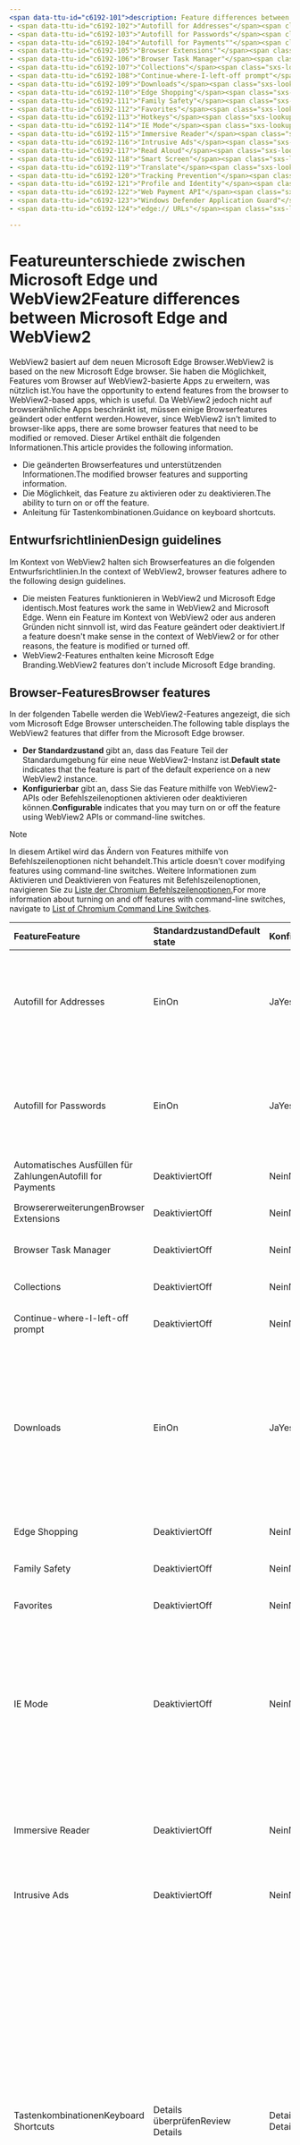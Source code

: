 ```yaml
---
<span data-ttu-id="c6192-101">description: Feature differences between Microsoft Edge and WebView2 title: Feature differences between Microsoft Edge and WebView2 author: MSEdgeTeam ms.author: msedgedevrel ms.date: 06/23/2021 ms.topic: conceptual ms.prod: microsoft-edge ms.technology: webview keywords: IWebView2, IWebView2WebView, WebView2, Webview, wpf apps, wpf, edge, ICoreWebView2, ICoreWebView2Host, browser control, edge html no-loc:</span><span class="sxs-lookup"><span data-stu-id="c6192-101">description: Feature differences between Microsoft Edge and WebView2 title: Feature differences between Microsoft Edge and WebView2 author: MSEdgeTeam ms.author: msedgedevrel ms.date: 06/23/2021 ms.topic: conceptual ms.prod: microsoft-edge ms.technology: webview keywords: IWebView2, IWebView2WebView, WebView2, webview, wpf apps, wpf, edge, ICoreWebView2, ICoreWebView2Host, browser control, edge html no-loc:</span></span>
- <span data-ttu-id="c6192-102">"Autofill for Addresses"</span><span class="sxs-lookup"><span data-stu-id="c6192-102">"Autofill for Addresses"</span></span>
- <span data-ttu-id="c6192-103">"Autofill for Passwords"</span><span class="sxs-lookup"><span data-stu-id="c6192-103">"Autofill for Passwords"</span></span>
- <span data-ttu-id="c6192-104">"Autofill for Payments""</span><span class="sxs-lookup"><span data-stu-id="c6192-104">"Autofill for Payments""</span></span>
- <span data-ttu-id="c6192-105">"Browser Extensions""</span><span class="sxs-lookup"><span data-stu-id="c6192-105">"Browser Extensions""</span></span>
- <span data-ttu-id="c6192-106">"Browser Task Manager"</span><span class="sxs-lookup"><span data-stu-id="c6192-106">"Browser Task Manager"</span></span>
- <span data-ttu-id="c6192-107">"Collections"</span><span class="sxs-lookup"><span data-stu-id="c6192-107">"Collections"</span></span>
- <span data-ttu-id="c6192-108">"Continue-where-I-left-off prompt"</span><span class="sxs-lookup"><span data-stu-id="c6192-108">"Continue-where-I-left-off prompt"</span></span>
- <span data-ttu-id="c6192-109">"Downloads"</span><span class="sxs-lookup"><span data-stu-id="c6192-109">"Downloads"</span></span>
- <span data-ttu-id="c6192-110">"Edge Shopping"</span><span class="sxs-lookup"><span data-stu-id="c6192-110">"Edge Shopping"</span></span>
- <span data-ttu-id="c6192-111">"Family Safety"</span><span class="sxs-lookup"><span data-stu-id="c6192-111">"Family Safety"</span></span>
- <span data-ttu-id="c6192-112">"Favorites"</span><span class="sxs-lookup"><span data-stu-id="c6192-112">"Favorites"</span></span>
- <span data-ttu-id="c6192-113">"Hotkeys"</span><span class="sxs-lookup"><span data-stu-id="c6192-113">"Hotkeys"</span></span>
- <span data-ttu-id="c6192-114">"IE Mode"</span><span class="sxs-lookup"><span data-stu-id="c6192-114">"IE Mode"</span></span>
- <span data-ttu-id="c6192-115">"Immersive Reader"</span><span class="sxs-lookup"><span data-stu-id="c6192-115">"Immersive Reader"</span></span>
- <span data-ttu-id="c6192-116">"Intrusive Ads"</span><span class="sxs-lookup"><span data-stu-id="c6192-116">"Intrusive Ads"</span></span>
- <span data-ttu-id="c6192-117">"Read Aloud"</span><span class="sxs-lookup"><span data-stu-id="c6192-117">"Read Aloud"</span></span>
- <span data-ttu-id="c6192-118">"Smart Screen"</span><span class="sxs-lookup"><span data-stu-id="c6192-118">"Smart Screen"</span></span>
- <span data-ttu-id="c6192-119">"Translate"</span><span class="sxs-lookup"><span data-stu-id="c6192-119">"Translate"</span></span>
- <span data-ttu-id="c6192-120">"Tracking Prevention"</span><span class="sxs-lookup"><span data-stu-id="c6192-120">"Tracking Prevention"</span></span>
- <span data-ttu-id="c6192-121">"Profile and Identity"</span><span class="sxs-lookup"><span data-stu-id="c6192-121">"Profile and Identity"</span></span>
- <span data-ttu-id="c6192-122">"Web Payment API"</span><span class="sxs-lookup"><span data-stu-id="c6192-122">"Web Payment API"</span></span>
- <span data-ttu-id="c6192-123">"Windows Defender Application Guard"</span><span class="sxs-lookup"><span data-stu-id="c6192-123">"Windows Defender Application Guard"</span></span>
- <span data-ttu-id="c6192-124">"edge:// URLs"</span><span class="sxs-lookup"><span data-stu-id="c6192-124">"edge:// URLs"</span></span>

---
```

# <a name="feature-differences-between-microsoft-edge-and-webview2"></a><span data-ttu-id="c6192-125">Featureunterschiede zwischen Microsoft Edge und WebView2</span><span class="sxs-lookup"><span data-stu-id="c6192-125">Feature differences between Microsoft Edge and WebView2</span></span>  

<span data-ttu-id="c6192-126">WebView2 basiert auf dem neuen Microsoft Edge Browser.</span><span class="sxs-lookup"><span data-stu-id="c6192-126">WebView2 is based on the new Microsoft Edge browser.</span></span>  <span data-ttu-id="c6192-127">Sie haben die Möglichkeit, Features vom Browser auf WebView2-basierte Apps zu erweitern, was nützlich ist.</span><span class="sxs-lookup"><span data-stu-id="c6192-127">You have the opportunity to extend features from the browser to WebView2-based apps, which is useful.</span></span>  <span data-ttu-id="c6192-128">Da WebView2 jedoch nicht auf browserähnliche Apps beschränkt ist, müssen einige Browserfeatures geändert oder entfernt werden.</span><span class="sxs-lookup"><span data-stu-id="c6192-128">However, since WebView2 isn't limited to browser-like apps, there are some browser features that need to be modified or removed.</span></span>  <span data-ttu-id="c6192-129">Dieser Artikel enthält die folgenden Informationen.</span><span class="sxs-lookup"><span data-stu-id="c6192-129">This article provides the following information.</span></span>  

*   <span data-ttu-id="c6192-130">Die geänderten Browserfeatures und unterstützenden Informationen.</span><span class="sxs-lookup"><span data-stu-id="c6192-130">The modified browser features and supporting information.</span></span>   
*   <span data-ttu-id="c6192-131">Die Möglichkeit, das Feature zu aktivieren oder zu deaktivieren.</span><span class="sxs-lookup"><span data-stu-id="c6192-131">The ability to turn on or off the feature.</span></span>  
*   <span data-ttu-id="c6192-132">Anleitung für Tastenkombinationen.</span><span class="sxs-lookup"><span data-stu-id="c6192-132">Guidance on keyboard shortcuts.</span></span>  
    
## <a name="design-guidelines"></a><span data-ttu-id="c6192-133">Entwurfsrichtlinien</span><span class="sxs-lookup"><span data-stu-id="c6192-133">Design guidelines</span></span>  

<span data-ttu-id="c6192-134">Im Kontext von WebView2 halten sich Browserfeatures an die folgenden Entwurfsrichtlinien.</span><span class="sxs-lookup"><span data-stu-id="c6192-134">In the context of WebView2, browser features adhere to the following design guidelines.</span></span>  

*   <span data-ttu-id="c6192-135">Die meisten Features funktionieren in WebView2 und Microsoft Edge identisch.</span><span class="sxs-lookup"><span data-stu-id="c6192-135">Most features work the same in WebView2 and Microsoft Edge.</span></span>  <span data-ttu-id="c6192-136">Wenn ein Feature im Kontext von WebView2 oder aus anderen Gründen nicht sinnvoll ist, wird das Feature geändert oder deaktiviert.</span><span class="sxs-lookup"><span data-stu-id="c6192-136">If a feature doesn't make sense in the context of WebView2 or for other reasons, the feature is modified or turned off.</span></span> 
*   <span data-ttu-id="c6192-137">WebView2-Features enthalten keine Microsoft Edge Branding.</span><span class="sxs-lookup"><span data-stu-id="c6192-137">WebView2 features don't include Microsoft Edge branding.</span></span>  
    
## <a name="browser-features"></a><span data-ttu-id="c6192-138">Browser-Features</span><span class="sxs-lookup"><span data-stu-id="c6192-138">Browser features</span></span>  

<span data-ttu-id="c6192-139">In der folgenden Tabelle werden die WebView2-Features angezeigt, die sich vom Microsoft Edge Browser unterscheiden.</span><span class="sxs-lookup"><span data-stu-id="c6192-139">The following table displays the WebView2 features that differ from the Microsoft Edge browser.</span></span>   

*   <span data-ttu-id="c6192-140">**Der Standardzustand** gibt an, dass das Feature Teil der Standardumgebung für eine neue WebView2-Instanz ist.</span><span class="sxs-lookup"><span data-stu-id="c6192-140">**Default state** indicates that the feature is part of the default experience on a new WebView2 instance.</span></span>  
*   <span data-ttu-id="c6192-141">**Konfigurierbar** gibt an, dass Sie das Feature mithilfe von WebView2-APIs oder Befehlszeilenoptionen aktivieren oder deaktivieren können.</span><span class="sxs-lookup"><span data-stu-id="c6192-141">**Configurable** indicates that you may turn on or off the feature using WebView2 APIs or command-line switches.</span></span>  
    
> [!NOTE]  
> <span data-ttu-id="c6192-142">In diesem Artikel wird das Ändern von Features mithilfe von Befehlszeilenoptionen nicht behandelt.</span><span class="sxs-lookup"><span data-stu-id="c6192-142">This article doesn't cover modifying features using command-line switches.</span></span>  <span data-ttu-id="c6192-143">Weitere Informationen zum Aktivieren und Deaktivieren von Features mit Befehlszeilenoptionen, navigieren Sie zu [Liste der Chromium Befehlszeilenoptionen.][PeterExperimentsChromiumCommandLineSwitches]</span><span class="sxs-lookup"><span data-stu-id="c6192-143">For more information about turning on and off features with command-line switches, navigate to [List of Chromium Command Line Switches][PeterExperimentsChromiumCommandLineSwitches].</span></span>  
    
| <span data-ttu-id="c6192-144">Feature</span><span class="sxs-lookup"><span data-stu-id="c6192-144">Feature</span></span> | <span data-ttu-id="c6192-145">Standardzustand</span><span class="sxs-lookup"><span data-stu-id="c6192-145">Default state</span></span> | <span data-ttu-id="c6192-146">Konfigurierbar</span><span class="sxs-lookup"><span data-stu-id="c6192-146">Configurable</span></span> | <span data-ttu-id="c6192-147">Details</span><span class="sxs-lookup"><span data-stu-id="c6192-147">Details</span></span> |  
|:--- |:--- |:--- | :--- |  
| Autofill for Addresses | <span data-ttu-id="c6192-148">Ein</span><span class="sxs-lookup"><span data-stu-id="c6192-148">On</span></span> | <span data-ttu-id="c6192-149">Ja</span><span class="sxs-lookup"><span data-stu-id="c6192-149">Yes</span></span> | <span data-ttu-id="c6192-150">Dieses Feature ist standardmäßig aktiviert, Sie können es mithilfe von WebView2 AutoFill-APIs aktivieren oder deaktivieren.</span><span class="sxs-lookup"><span data-stu-id="c6192-150">This feature is turned on by default, you may turn it on or off using WebView2 Autofill APIs.</span></span>  |  
| Autofill for Passwords | <span data-ttu-id="c6192-151">Ein</span><span class="sxs-lookup"><span data-stu-id="c6192-151">On</span></span> | <span data-ttu-id="c6192-152">Ja</span><span class="sxs-lookup"><span data-stu-id="c6192-152">Yes</span></span> | <span data-ttu-id="c6192-153">Dieses Feature ist standardmäßig aktiviert, Sie können es mithilfe von WebView2 AutoFill-APIs aktivieren oder deaktivieren.</span><span class="sxs-lookup"><span data-stu-id="c6192-153">This feature is turned on by default, you may turn it on or off using WebView2 Autofill APIs.</span></span>  |  
| <span data-ttu-id="c6192-154">Automatisches Ausfüllen für Zahlungen</span><span class="sxs-lookup"><span data-stu-id="c6192-154">Autofill for Payments</span></span> | <span data-ttu-id="c6192-155">Deaktiviert</span><span class="sxs-lookup"><span data-stu-id="c6192-155">Off</span></span> | <span data-ttu-id="c6192-156">Nein</span><span class="sxs-lookup"><span data-stu-id="c6192-156">No</span></span> | <span data-ttu-id="c6192-157">Dieses Feature ist deaktiviert.</span><span class="sxs-lookup"><span data-stu-id="c6192-157">This feature is turned off.</span></span>  |  
| <span data-ttu-id="c6192-158">Browsererweiterungen</span><span class="sxs-lookup"><span data-stu-id="c6192-158">Browser Extensions</span></span> | <span data-ttu-id="c6192-159">Deaktiviert</span><span class="sxs-lookup"><span data-stu-id="c6192-159">Off</span></span> | <span data-ttu-id="c6192-160">Nein</span><span class="sxs-lookup"><span data-stu-id="c6192-160">No</span></span> | <span data-ttu-id="c6192-161">Dieses Feature ist deaktiviert.</span><span class="sxs-lookup"><span data-stu-id="c6192-161">This feature is turned off.</span></span>  |  
| Browser Task Manager | <span data-ttu-id="c6192-162">Deaktiviert</span><span class="sxs-lookup"><span data-stu-id="c6192-162">Off</span></span> | <span data-ttu-id="c6192-163">Nein</span><span class="sxs-lookup"><span data-stu-id="c6192-163">No</span></span> | <span data-ttu-id="c6192-164">Dieses Feature ist deaktiviert.</span><span class="sxs-lookup"><span data-stu-id="c6192-164">This feature is turned off.</span></span>  |  
| Collections | <span data-ttu-id="c6192-165">Deaktiviert</span><span class="sxs-lookup"><span data-stu-id="c6192-165">Off</span></span> | <span data-ttu-id="c6192-166">Nein</span><span class="sxs-lookup"><span data-stu-id="c6192-166">No</span></span> | <span data-ttu-id="c6192-167">Dieses Feature ist deaktiviert.</span><span class="sxs-lookup"><span data-stu-id="c6192-167">This feature is turned off.</span></span>  |  
| Continue-where-I-left-off prompt | <span data-ttu-id="c6192-168">Deaktiviert</span><span class="sxs-lookup"><span data-stu-id="c6192-168">Off</span></span> | <span data-ttu-id="c6192-169">Nein</span><span class="sxs-lookup"><span data-stu-id="c6192-169">No</span></span> | <span data-ttu-id="c6192-170">Dieses Feature ist deaktiviert.</span><span class="sxs-lookup"><span data-stu-id="c6192-170">This feature is turned off.</span></span>  |  
| Downloads | <span data-ttu-id="c6192-171">Ein</span><span class="sxs-lookup"><span data-stu-id="c6192-171">On</span></span> | <span data-ttu-id="c6192-172">Ja</span><span class="sxs-lookup"><span data-stu-id="c6192-172">Yes</span></span> | <span data-ttu-id="c6192-173">WebView2 bietet eine API, mit der Sie die Download-Benutzeroberfläche anpassen können, um Downloads zu bearbeiten.</span><span class="sxs-lookup"><span data-stu-id="c6192-173">WebView2 provides an API that allows you to customize the download UI to manipulate downloads.</span></span> <span data-ttu-id="c6192-174">Sie können z. B. blockieren, umleiten, speichern, anhalten usw.</span><span class="sxs-lookup"><span data-stu-id="c6192-174">For example, you can block, redirect, save, pause, and so on.</span></span>  <!--For more information, navigate to [download API][Webview2ReferenceDownloadApi].--> |  
| Edge Shopping | <span data-ttu-id="c6192-175">Deaktiviert</span><span class="sxs-lookup"><span data-stu-id="c6192-175">Off</span></span> | <span data-ttu-id="c6192-176">Nein</span><span class="sxs-lookup"><span data-stu-id="c6192-176">No</span></span> | <span data-ttu-id="c6192-177">Dieses Feature ist deaktiviert.</span><span class="sxs-lookup"><span data-stu-id="c6192-177">This feature is turned off.</span></span>  |  
| Family Safety | <span data-ttu-id="c6192-178">Deaktiviert</span><span class="sxs-lookup"><span data-stu-id="c6192-178">Off</span></span> | <span data-ttu-id="c6192-179">Nein</span><span class="sxs-lookup"><span data-stu-id="c6192-179">No</span></span> | <span data-ttu-id="c6192-180">Dieses Feature ist deaktiviert.</span><span class="sxs-lookup"><span data-stu-id="c6192-180">This feature is turned off.</span></span>  |  
| Favorites | <span data-ttu-id="c6192-181">Deaktiviert</span><span class="sxs-lookup"><span data-stu-id="c6192-181">Off</span></span> | <span data-ttu-id="c6192-182">Nein</span><span class="sxs-lookup"><span data-stu-id="c6192-182">No</span></span> | <span data-ttu-id="c6192-183">Dieses Feature ist deaktiviert.</span><span class="sxs-lookup"><span data-stu-id="c6192-183">This feature is turned off.</span></span>  |  
| IE Mode | <span data-ttu-id="c6192-184">Deaktiviert</span><span class="sxs-lookup"><span data-stu-id="c6192-184">Off</span></span> | <span data-ttu-id="c6192-185">Nein</span><span class="sxs-lookup"><span data-stu-id="c6192-185">No</span></span> | <span data-ttu-id="c6192-186">Dieses Feature ist deaktiviert.</span><span class="sxs-lookup"><span data-stu-id="c6192-186">This feature is turned off.</span></span> <span data-ttu-id="c6192-187">WebView2 unterstützt den IE-Modus nicht und weist Unterschiede im Verhalten im Vergleich zu IE auf (z. B. MHT- oder BIN-Unterstützung).</span><span class="sxs-lookup"><span data-stu-id="c6192-187">WebView2 doesn't support IE mode and has differences in behavior compared to IE (such as MHT or BIN support).</span></span> |  
| Immersive Reader | <span data-ttu-id="c6192-188">Deaktiviert</span><span class="sxs-lookup"><span data-stu-id="c6192-188">Off</span></span> | <span data-ttu-id="c6192-189">Nein</span><span class="sxs-lookup"><span data-stu-id="c6192-189">No</span></span> | <span data-ttu-id="c6192-190">Dieses Feature hängt von der Browser-Benutzeroberfläche für die Interaktion ab.</span><span class="sxs-lookup"><span data-stu-id="c6192-190">This feature depends on the browser UI for interaction.</span></span>  <span data-ttu-id="c6192-191">Dieses Feature ist deaktiviert.</span><span class="sxs-lookup"><span data-stu-id="c6192-191">This feature is turned off.</span></span>  |  
| Intrusive Ads | <span data-ttu-id="c6192-192">Deaktiviert</span><span class="sxs-lookup"><span data-stu-id="c6192-192">Off</span></span> | <span data-ttu-id="c6192-193">Nein</span><span class="sxs-lookup"><span data-stu-id="c6192-193">No</span></span> | <span data-ttu-id="c6192-194">Dieses Feature ist deaktiviert.</span><span class="sxs-lookup"><span data-stu-id="c6192-194">This feature is turned off.</span></span>  |  
| <span data-ttu-id="c6192-195">Tastenkombinationen</span><span class="sxs-lookup"><span data-stu-id="c6192-195">Keyboard Shortcuts</span></span> | <span data-ttu-id="c6192-196">Details überprüfen</span><span class="sxs-lookup"><span data-stu-id="c6192-196">Review Details</span></span> | <span data-ttu-id="c6192-197">Details überprüfen</span><span class="sxs-lookup"><span data-stu-id="c6192-197">Review Details</span></span> | <span data-ttu-id="c6192-198">Die tastenkombinationen, die standardmäßig deaktiviert sind, sind entweder nicht sinnvoll oder verursachen Probleme in WebView2.</span><span class="sxs-lookup"><span data-stu-id="c6192-198">The keyboard shortcuts that are turned off by default either don't make sense or cause problems in WebView2.</span></span>  <span data-ttu-id="c6192-199">Sie dürfen diese Verknüpfungen nicht aktivieren oder deaktivieren.</span><span class="sxs-lookup"><span data-stu-id="c6192-199">You may not turn on or off these shortcuts.</span></span>  <span data-ttu-id="c6192-200">Stattdessen können Sie mithilfe des Ereignisses auf eine Tastenkombination lauschen `AcceleratorKeyPressed` und bei Bedarf eine benutzerdefinierte Antwort erstellen.</span><span class="sxs-lookup"><span data-stu-id="c6192-200">Instead, you may listen for a key combination using the `AcceleratorKeyPressed` event and create a custom response if needed.</span></span>  <span data-ttu-id="c6192-201">Weitere Informationen finden Sie unter "Weitere Informationen zu [Tastenkombinationen".](#additional-keyboard-shortcuts-information)</span><span class="sxs-lookup"><span data-stu-id="c6192-201">For more information, navigate to [Additional keyboard shortcuts information](#additional-keyboard-shortcuts-information).</span></span> | 
| Read Aloud | <span data-ttu-id="c6192-202">Deaktiviert</span><span class="sxs-lookup"><span data-stu-id="c6192-202">Off</span></span> | <span data-ttu-id="c6192-203">Nein</span><span class="sxs-lookup"><span data-stu-id="c6192-203">No</span></span> | <span data-ttu-id="c6192-204">Dieses Feature ist deaktiviert.</span><span class="sxs-lookup"><span data-stu-id="c6192-204">This feature is turned off.</span></span>  |  
| Smart Screen | <span data-ttu-id="c6192-205">Ein</span><span class="sxs-lookup"><span data-stu-id="c6192-205">On</span></span>`*` | <span data-ttu-id="c6192-206">Nein</span><span class="sxs-lookup"><span data-stu-id="c6192-206">No</span></span> | `*` <span data-ttu-id="c6192-207">Die Benutzeroberfläche für dieses Feature wurde entfernt, die zugrunde liegende Funktionalität ist jedoch weiterhin verfügbar.</span><span class="sxs-lookup"><span data-stu-id="c6192-207">The UI for this feature has been removed, however the underlying functionality is still available.</span></span>  <span data-ttu-id="c6192-208">Darüber hinaus können Sie die Option Smart Screen mithilfe eines Befehlszeilenschalters deaktivieren.</span><span class="sxs-lookup"><span data-stu-id="c6192-208">Additionally, you may turn off Smart Screen using a command-line switch.</span></span>  |  
| Translate | <span data-ttu-id="c6192-209">Deaktiviert</span><span class="sxs-lookup"><span data-stu-id="c6192-209">Off</span></span> | <span data-ttu-id="c6192-210">Nein</span><span class="sxs-lookup"><span data-stu-id="c6192-210">No</span></span> | <span data-ttu-id="c6192-211">Dieses Feature ist deaktiviert.</span><span class="sxs-lookup"><span data-stu-id="c6192-211">This feature is turned off.</span></span>  |  
| Tracking Prevention | <span data-ttu-id="c6192-212">Ein</span><span class="sxs-lookup"><span data-stu-id="c6192-212">On</span></span>`*` | <span data-ttu-id="c6192-213">Nein</span><span class="sxs-lookup"><span data-stu-id="c6192-213">No</span></span> | `*` <span data-ttu-id="c6192-214">Die Benutzeroberfläche für dieses Feature wurde entfernt, die zugrunde liegende Funktionalität ist jedoch weiterhin verfügbar.</span><span class="sxs-lookup"><span data-stu-id="c6192-214">The UI for this feature has been removed, however the underlying functionality is still available.</span></span>  <span data-ttu-id="c6192-215">Die Nachverfolgungsverhütung ist immer auf ausgeglichen festgelegt.</span><span class="sxs-lookup"><span data-stu-id="c6192-215">Tracking prevention is always set to balanced.</span></span>|  
| Profile and Identity | <span data-ttu-id="c6192-216">Deaktiviert</span><span class="sxs-lookup"><span data-stu-id="c6192-216">Off</span></span> | <span data-ttu-id="c6192-217">Nein</span><span class="sxs-lookup"><span data-stu-id="c6192-217">No</span></span> | <span data-ttu-id="c6192-218">Das Feature, das Ihre Favoriten, Cookies usw. synchronisiert, ist deaktiviert.</span><span class="sxs-lookup"><span data-stu-id="c6192-218">The feature that syncs your favorites, cookies, and so on, is turned off.</span></span>  | 
| Windows Defender Application Guard | <span data-ttu-id="c6192-219">Deaktiviert</span><span class="sxs-lookup"><span data-stu-id="c6192-219">Off</span></span> | <span data-ttu-id="c6192-220">Nein</span><span class="sxs-lookup"><span data-stu-id="c6192-220">No</span></span> | <span data-ttu-id="c6192-221">Dieses Feature ist deaktiviert.</span><span class="sxs-lookup"><span data-stu-id="c6192-221">This feature is turned off.</span></span>  |  
| edge:// URLs | <span data-ttu-id="c6192-222">Details überprüfen</span><span class="sxs-lookup"><span data-stu-id="c6192-222">Review Details</span></span> | <span data-ttu-id="c6192-223">Nein</span><span class="sxs-lookup"><span data-stu-id="c6192-223">No</span></span> | <span data-ttu-id="c6192-224">Einstellungen für den Microsoft Edge Browser befinden sich auf `edge://` URLs.</span><span class="sxs-lookup"><span data-stu-id="c6192-224">Settings for the Microsoft Edge browser are on `edge://` URLs.</span></span>  <span data-ttu-id="c6192-225">Da die meisten dieser Webseiten über Microsoft Edge Branding verfügen oder im Kontext von WebView2 keinen Sinn ergeben, sind einige dieser URLs deaktiviert.</span><span class="sxs-lookup"><span data-stu-id="c6192-225">Because most of these webpages have Microsoft Edge branding or don't make sense within the context of WebView2, some of these URLs are turned off.</span></span>  <span data-ttu-id="c6192-226">Navigieren Sie zu [blockierten internen URLs,](#blocked-internal-urls)um weitere Informationen zu erfahren.</span><span class="sxs-lookup"><span data-stu-id="c6192-226">For more information, navigate to [Blocked internal URLs](#blocked-internal-urls).</span></span>  |  

## <a name="web-platform-features"></a><span data-ttu-id="c6192-227">Webplattformfeatures</span><span class="sxs-lookup"><span data-stu-id="c6192-227">Web platform features</span></span>

<span data-ttu-id="c6192-228">In der folgenden Tabelle werden die WebView2-Plattformfeatures angezeigt, die derzeit nicht verfügbar sind.</span><span class="sxs-lookup"><span data-stu-id="c6192-228">The following table displays the WebView2 platform features that are currently unavailable.</span></span>

| <span data-ttu-id="c6192-229">Feature</span><span class="sxs-lookup"><span data-stu-id="c6192-229">Feature</span></span> | <span data-ttu-id="c6192-230">Details</span><span class="sxs-lookup"><span data-stu-id="c6192-230">Details</span></span> |  
|:--- | :--- |  
| <span data-ttu-id="c6192-231">Pushbenachrichtigungen</span><span class="sxs-lookup"><span data-stu-id="c6192-231">Push Notifications</span></span> | <span data-ttu-id="c6192-232">Dieses Feature ist in WebView2 nicht implementiert.</span><span class="sxs-lookup"><span data-stu-id="c6192-232">This feature is not implemented in WebView2.</span></span> |  
| Web Payment API | <span data-ttu-id="c6192-233">Dieses Feature ist deaktiviert.</span><span class="sxs-lookup"><span data-stu-id="c6192-233">This feature is turned off.</span></span> | 

## <a name="blocked-internal-urls"></a><span data-ttu-id="c6192-234">Blockierte interne URLs</span><span class="sxs-lookup"><span data-stu-id="c6192-234">Blocked internal URLs</span></span>  

<span data-ttu-id="c6192-235">Die folgenden Webseiten für Microsoft Edge- und Google Chrome-Einstellungen sind in WebView2 nicht verfügbar.</span><span class="sxs-lookup"><span data-stu-id="c6192-235">The following Microsoft Edge and Google Chrome settings webpages aren't available in WebView2.</span></span>  

*   `chrome-search://local-ntp/local-ntp.html`  
*   `edge://application-guard-internals`  
*   `edge://apps`  
*   `edge://compat`  
*   `edge://extensions`  
*   `edge://favorites`  
*   `edge://help`  
*   `edge://management`  
*   `edge://network-error`  
*   `edge://new-tab-page`  
*   `edge://newtab`  
*   `edge://omnibox`  
*   `edge://settings`  
*   `edge://supervised-user-internals`  
*   `edge://version`  
    
## <a name="additional-keyboard-shortcuts-information"></a><span data-ttu-id="c6192-236">Zusätzliche Informationen zu Tastenkombinationen</span><span class="sxs-lookup"><span data-stu-id="c6192-236">Additional keyboard shortcuts information</span></span>  

<span data-ttu-id="c6192-237">Tastenkombinationen oder Tastenkombinationen werden in Microsoft Edge und WebView2 unterstützt.</span><span class="sxs-lookup"><span data-stu-id="c6192-237">Keyboard shortcuts or key bindings are supported in Microsoft Edge and WebView2.</span></span> <span data-ttu-id="c6192-238">Wenn Microsoft Edge aktualisiert wird, können sich die Standardschlüsselbindungen ändern.</span><span class="sxs-lookup"><span data-stu-id="c6192-238">When Microsoft Edge updates, the default key bindings may change.</span></span>  <span data-ttu-id="c6192-239">Darüber hinaus kann eine standardmäßig deaktivierte Tastenkombination aktiviert werden, wenn das Feature jetzt in WebView2 unterstützt wird.</span><span class="sxs-lookup"><span data-stu-id="c6192-239">Furthermore, a keyboard shortcut that is turned off by default may turn on if the feature is now supported in WebView2.</span></span> <span data-ttu-id="c6192-240">Um Änderungen an den Tastenkombinationen zu vermeiden, können Sie dies festlegen, `AreBrowserAcceleratorKeysEnabled` `FALSE` wodurch alle Tastenkombinationen deaktiviert werden, die auf Browserfeatures zugreifen, aber alle einfachen Textbearbeitungs- und Bewegungsverknüpfungen aktiviert bleiben.</span><span class="sxs-lookup"><span data-stu-id="c6192-240">To avoid changes to your keyboard shortcuts, you may set `AreBrowserAcceleratorKeysEnabled` to `FALSE`, which turns off all keys that access browser features, but keeps all basic text-editing and movement shortcuts turned on.</span></span>  

<span data-ttu-id="c6192-241">In der folgenden Tabelle sind die Verknüpfungen aufgeführt, die in WebView2 immer deaktiviert sind.</span><span class="sxs-lookup"><span data-stu-id="c6192-241">The following table lists the shortcuts that are always turned off in WebView2.</span></span>  <span data-ttu-id="c6192-242">Ein Sternchen \( `*` \) gibt an, dass die Verknüpfung nicht deaktiviert ist, aber das Feature, auf das sie zugreift, ist deaktiviert oder gilt nicht für WebView2.</span><span class="sxs-lookup"><span data-stu-id="c6192-242">An asterisk \(`*`\) character indicates that the shortcut isn't turned off, but the feature it accesses is turned off or doesn't apply to WebView2.</span></span>  

| <span data-ttu-id="c6192-243">Aktion</span><span class="sxs-lookup"><span data-stu-id="c6192-243">Action</span></span> | <span data-ttu-id="c6192-244">Windows</span><span class="sxs-lookup"><span data-stu-id="c6192-244">Windows</span></span> |  
|:--- |:--- |  
| <span data-ttu-id="c6192-245">Hinzufügen zu</span><span class="sxs-lookup"><span data-stu-id="c6192-245">Add to</span></span> Favorites | `Ctrl`+`D` |  
| <span data-ttu-id="c6192-246">Hinzufügen aller Registerkarten zu</span><span class="sxs-lookup"><span data-stu-id="c6192-246">Add All Tabs to</span></span> Favorites | `Ctrl`+`Shift`+`D` |  
| <span data-ttu-id="c6192-247">Fokusposition</span><span class="sxs-lookup"><span data-stu-id="c6192-247">Focus Location</span></span> | `Ctrl`+`L, Alt`+`D` |  
| <span data-ttu-id="c6192-248">Einfügen und Los</span><span class="sxs-lookup"><span data-stu-id="c6192-248">Paste and Go</span></span> | `Ctrl`+`Shift`+`L` |  
| <span data-ttu-id="c6192-249">Datei öffnen</span><span class="sxs-lookup"><span data-stu-id="c6192-249">Open File</span></span> | `Ctrl`+`O` |  
| Read Aloud `*` | `Ctrl`+`Shift`+`U` |  
| <span data-ttu-id="c6192-250">Webaufnahme</span><span class="sxs-lookup"><span data-stu-id="c6192-250">Web Capture</span></span> `*` | `Ctrl`+`Shift`+`S` |  
| <span data-ttu-id="c6192-251">Seitenleiste</span><span class="sxs-lookup"><span data-stu-id="c6192-251">Sidebar</span></span> `*` | `Ctrl`+`Shift`+`E` |  
| <span data-ttu-id="c6192-252">Seite speichern</span><span class="sxs-lookup"><span data-stu-id="c6192-252">Save Page</span></span> | `Ctrl`+`S` |  
| <span data-ttu-id="c6192-253">Letzte Registerkarte auswählen</span><span class="sxs-lookup"><span data-stu-id="c6192-253">Select Last Tab</span></span> | `Ctrl`+`9` |  
| <span data-ttu-id="c6192-254">Nächste Registerkarte auswählen</span><span class="sxs-lookup"><span data-stu-id="c6192-254">Select Next Tab</span></span> | `Ctrl`+`Tab` |  
| <span data-ttu-id="c6192-255">Vorherige Registerkarte auswählen</span><span class="sxs-lookup"><span data-stu-id="c6192-255">Select Previous Tab</span></span> | `Ctrl`+`Shift`+`Tab` |  
| <span data-ttu-id="c6192-256">Registerkarte auswählen \(1 - 8\)</span><span class="sxs-lookup"><span data-stu-id="c6192-256">Select Tab \(1 - 8\)</span></span> | `Ctrl`+`(1-8)` |  
| <span data-ttu-id="c6192-257">FavoritesBalken anzeigen</span><span class="sxs-lookup"><span data-stu-id="c6192-257">Show Favorites Bar</span></span> `*` | `Ctrl`+`Shift`+`B` |  
| <span data-ttu-id="c6192-258">Hilfe</span><span class="sxs-lookup"><span data-stu-id="c6192-258">Help</span></span> | `F1` |  
| <span data-ttu-id="c6192-259">Nächster Bereich "Fokus"</span><span class="sxs-lookup"><span data-stu-id="c6192-259">Focus Next Pane</span></span> `*` | `F6` |  
| <span data-ttu-id="c6192-260">Vorheriger Fokusbereich</span><span class="sxs-lookup"><span data-stu-id="c6192-260">Focus Previous Pane</span></span> `*` | `Shift`+`F6` |  
| <span data-ttu-id="c6192-261">Caret Browsing</span><span class="sxs-lookup"><span data-stu-id="c6192-261">Caret Browsing</span></span> `*` | `F7` |  
| <span data-ttu-id="c6192-262">Leseansicht</span><span class="sxs-lookup"><span data-stu-id="c6192-262">Reading View</span></span> `*` | `F9` |  
| <span data-ttu-id="c6192-263">Fokusmenüleiste</span><span class="sxs-lookup"><span data-stu-id="c6192-263">Focus Menu Bar</span></span> | `F10` |  
| <span data-ttu-id="c6192-264">Menü "Identität anzeigen"</span><span class="sxs-lookup"><span data-stu-id="c6192-264">Show Identity Menu</span></span> `*` | `Ctrl`+`Shift`+`M` |  
| Browser Task Manager `*` | `Shift`+`Escape` |  
| <span data-ttu-id="c6192-265">Edge-Feedback</span><span class="sxs-lookup"><span data-stu-id="c6192-265">Edge Feedback</span></span> `*` | `Shift`+`Alt`+`I` |  
| <span data-ttu-id="c6192-266">Registerkarte "Stummschalten"</span><span class="sxs-lookup"><span data-stu-id="c6192-266">Mute Tab</span></span> `*` | `Ctrl`+`M` |  
| <span data-ttu-id="c6192-267">Neues Inkognito-Fenster</span><span class="sxs-lookup"><span data-stu-id="c6192-267">New Incognito Window</span></span> | `Ctrl`+`Shift`+`N` |  
| <span data-ttu-id="c6192-268">Neue Registerkarte</span><span class="sxs-lookup"><span data-stu-id="c6192-268">New Tab</span></span> | `Ctrl`+`T` |  
| <span data-ttu-id="c6192-269">Neues Fenster</span><span class="sxs-lookup"><span data-stu-id="c6192-269">New Window</span></span> | `Ctrl`+`N` |  
| <span data-ttu-id="c6192-270">Letzte geschlossene Registerkarte wiederherstellen</span><span class="sxs-lookup"><span data-stu-id="c6192-270">Restore Last Closed Tab</span></span> | `Ctrl`+`Shift`+`T` |  
| <span data-ttu-id="c6192-271">Fokus</span><span class="sxs-lookup"><span data-stu-id="c6192-271">Focus</span></span> Favorites | `Alt`+`Shift`+`B` |  
| <span data-ttu-id="c6192-272">Fokus inaktives Popup</span><span class="sxs-lookup"><span data-stu-id="c6192-272">Focus Inactive Popup</span></span> | `Alt`+`Shift`+`A` |  
| <span data-ttu-id="c6192-273">Fokussuche</span><span class="sxs-lookup"><span data-stu-id="c6192-273">Focus Search</span></span> | `Ctrl`<span data-ttu-id="c6192-274">+`E`, `Ctrl`+`K`,</span><span class="sxs-lookup"><span data-stu-id="c6192-274">+`E`, `Ctrl`+`K`,</span></span> `Search Key` |  
| <span data-ttu-id="c6192-275">Doppelte Registerkarte</span><span class="sxs-lookup"><span data-stu-id="c6192-275">Duplicate Tab</span></span> | `Ctrl`+`Shift`+`K` |  
| <span data-ttu-id="c6192-276">Fokussymbolleiste</span><span class="sxs-lookup"><span data-stu-id="c6192-276">Focus Toolbar</span></span> `*` | `Alt`+`Shift`+`T` |  
| <span data-ttu-id="c6192-277">Startseite</span><span class="sxs-lookup"><span data-stu-id="c6192-277">Home</span></span> | `Alt`<span data-ttu-id="c6192-278">+`Home`,</span><span class="sxs-lookup"><span data-stu-id="c6192-278">+`Home`,</span></span> `Browser Home Key` |  
| <span data-ttu-id="c6192-279">App-Menü anzeigen</span><span class="sxs-lookup"><span data-stu-id="c6192-279">Show App Menu</span></span> | `Alt`+`E, Alt`+`F` |  
| <span data-ttu-id="c6192-280">Anzeigen</span><span class="sxs-lookup"><span data-stu-id="c6192-280">Show</span></span> Favorites | `Ctrl`+`Shift`+`O` |  
| <span data-ttu-id="c6192-281">Anzeigen</span><span class="sxs-lookup"><span data-stu-id="c6192-281">Show</span></span> Downloads | `Ctrl`+`J` |  
| <span data-ttu-id="c6192-282">Verlauf anzeigen</span><span class="sxs-lookup"><span data-stu-id="c6192-282">Show History</span></span> | `Ctrl`+`H` |  
| <span data-ttu-id="c6192-283">Lesemodusleiste anzeigen</span><span class="sxs-lookup"><span data-stu-id="c6192-283">Show Reading Mode Bar</span></span> `*` | `Shift`+`Alt`+`R` |  
| <span data-ttu-id="c6192-284">Anzeigen</span><span class="sxs-lookup"><span data-stu-id="c6192-284">Show</span></span> Collections `*` | `Ctrl`+`Shift`+`Y` |  

<span data-ttu-id="c6192-285">Die folgenden Tastenkombinationen sind immer deaktiviert, außer in Fenstern, die angezeigt werden, wenn das `NewWindowRequested` Ereignis nicht behandelt wird.</span><span class="sxs-lookup"><span data-stu-id="c6192-285">The following keyboard shortcuts are always turned off, except in windows that display when the `NewWindowRequested` event isn't handled.</span></span>

| <span data-ttu-id="c6192-286">Aktion</span><span class="sxs-lookup"><span data-stu-id="c6192-286">Action</span></span> | <span data-ttu-id="c6192-287">Windows</span><span class="sxs-lookup"><span data-stu-id="c6192-287">Windows</span></span> |  
|:--- |:--- |  
| <span data-ttu-id="c6192-288">Registerkarte "Schließen"</span><span class="sxs-lookup"><span data-stu-id="c6192-288">Close Tab</span></span> | `Ctrl`+`W, Ctrl`+`F4` |  
| <span data-ttu-id="c6192-289">Fenster schließen</span><span class="sxs-lookup"><span data-stu-id="c6192-289">Close Window</span></span> | `Ctrl`+`Shift`+`W` |  
| <span data-ttu-id="c6192-290">Vollbild</span><span class="sxs-lookup"><span data-stu-id="c6192-290">Fullscreen</span></span> | `F11` |  

<span data-ttu-id="c6192-291">Wenn Sie `AreBrowserAcceleratorKeysEnabled` `FALSE` dies festlegen, werden die folgenden zusätzlichen Tastenkombinationen deaktiviert.</span><span class="sxs-lookup"><span data-stu-id="c6192-291">If you set `AreBrowserAcceleratorKeysEnabled` to `FALSE`, the following additional keyboard shortcuts are turned off.</span></span>  

| <span data-ttu-id="c6192-292">Aktion</span><span class="sxs-lookup"><span data-stu-id="c6192-292">Action</span></span> | <span data-ttu-id="c6192-293">Windows</span><span class="sxs-lookup"><span data-stu-id="c6192-293">Windows</span></span> |  
|:--- |:--- |  
| <span data-ttu-id="c6192-294">Stop</span><span class="sxs-lookup"><span data-stu-id="c6192-294">Stop</span></span> | `Escape` |  
| <span data-ttu-id="c6192-295">Auf Seite suchen</span><span class="sxs-lookup"><span data-stu-id="c6192-295">Find on Page</span></span> | `Ctrl`+`F` |  
| <span data-ttu-id="c6192-296">Weitersuchen</span><span class="sxs-lookup"><span data-stu-id="c6192-296">Find Next</span></span> | `Ctrl`+`G` |  
| <span data-ttu-id="c6192-297">Vorherige Suchen</span><span class="sxs-lookup"><span data-stu-id="c6192-297">Find Previous</span></span> | `Ctrl`+`Shift`+`G` |  
| <span data-ttu-id="c6192-298">Drucken</span><span class="sxs-lookup"><span data-stu-id="c6192-298">Print</span></span> | `Ctrl`+`P` |  
| <span data-ttu-id="c6192-299">Aktualisieren</span><span class="sxs-lookup"><span data-stu-id="c6192-299">Refresh</span></span> | `Ctrl`<span data-ttu-id="c6192-300">+`R`, `F5`,</span><span class="sxs-lookup"><span data-stu-id="c6192-300">+`R`, `F5`,</span></span> `Reload Key` |  
| <span data-ttu-id="c6192-301">Aktualisieren ohne Cache</span><span class="sxs-lookup"><span data-stu-id="c6192-301">Refresh Without Cache</span></span> | `Ctrl`<span data-ttu-id="c6192-302">+`Shift`+`R`, `Ctrl`+`F5`, `Shift`+`F5`, `Ctrl`+`Refresh`, `Shift`+</span><span class="sxs-lookup"><span data-stu-id="c6192-302">+`Shift`+`R`, `Ctrl`+`F5`, `Shift`+`F5`, `Ctrl`+`Refresh`, `Shift`+</span></span>`Refresh` |  
| <span data-ttu-id="c6192-303">Verkleinern</span><span class="sxs-lookup"><span data-stu-id="c6192-303">Zoom Out</span></span> | `Ctrl`+`-` |  
| <span data-ttu-id="c6192-304">Vergrößern</span><span class="sxs-lookup"><span data-stu-id="c6192-304">Zoom In</span></span> | `Ctrl`+`+` |  
| <span data-ttu-id="c6192-305">Zurücksetzen des Zooms</span><span class="sxs-lookup"><span data-stu-id="c6192-305">Reset Zoom</span></span> | `Ctrl`+`0` |  
| <span data-ttu-id="c6192-306">Weitersuchen</span><span class="sxs-lookup"><span data-stu-id="c6192-306">Find Next</span></span> | `F3` |  
| <span data-ttu-id="c6192-307">Vorherige Suchen</span><span class="sxs-lookup"><span data-stu-id="c6192-307">Find Previous</span></span> | `Shift`+`F3` |  
| <span data-ttu-id="c6192-308">Zurück</span><span class="sxs-lookup"><span data-stu-id="c6192-308">Back</span></span> | `Alt`+`Left, Browser Back Key` |  
| <span data-ttu-id="c6192-309">Vorwärts</span><span class="sxs-lookup"><span data-stu-id="c6192-309">Forward</span></span> | `Alt`<span data-ttu-id="c6192-310">+`Right`,</span><span class="sxs-lookup"><span data-stu-id="c6192-310">+`Right`,</span></span> `Browser Forward Key` |  
| <span data-ttu-id="c6192-311">Drucken</span><span class="sxs-lookup"><span data-stu-id="c6192-311">Print</span></span> | `Ctrl`+`P` |  
| <span data-ttu-id="c6192-312">Öffnen/Schließen von DevTools</span><span class="sxs-lookup"><span data-stu-id="c6192-312">Open / Close DevTools</span></span> | `Ctrl`+`Shift`+`I` |  
| <span data-ttu-id="c6192-313">Öffnen der DevTools-Konsole</span><span class="sxs-lookup"><span data-stu-id="c6192-313">Open DevTools Console</span></span> | `Ctrl`+`Shift`+`J` |  
| <span data-ttu-id="c6192-314">Open DevTools Inspect</span><span class="sxs-lookup"><span data-stu-id="c6192-314">Open DevTools Inspect</span></span> | `Ctrl`+`Shift`+`C` |  

> [!Note] 
> <span data-ttu-id="c6192-315">Um die Tasten einzeln anzupassen, verwenden Sie das [AcceleratorKeyPressed-Ereignis.][DotnetApiMicrosoftWebWebview2CoreCorewebview2controllerAcceleratorkeypressedViewWebview2Dotnet1077444]</span><span class="sxs-lookup"><span data-stu-id="c6192-315">To customize any of the keys individually, use the [AcceleratorKeyPressed][DotnetApiMicrosoftWebWebview2CoreCorewebview2controllerAcceleratorkeypressedViewWebview2Dotnet1077444] event.</span></span>  

## <a name="getting-in-touch-with-the-microsoft-edge-webview2-team"></a><span data-ttu-id="c6192-316">Kontakt mit dem Microsoft Edge WebView2-Team aufnehmen</span><span class="sxs-lookup"><span data-stu-id="c6192-316">Getting in touch with the Microsoft Edge WebView2 team</span></span>  

[!INCLUDE [contact WebView2 team note](../includes/contact-webview-team-note.md)]  

<!-- links -->  

<!--[Webview2ReferenceDownloadApi]: ./download-api.md "download API | Microsoft Docs"  -->  

[DotnetApiMicrosoftWebWebview2CoreCorewebview2controllerAcceleratorkeypressedViewWebview2Dotnet1077444]: /dotnet/api/microsoft.web.webview2.core.corewebview2controller.acceleratorkeypressed?view=webview2-dotnet-1.0.774.44&preserve-view=true "CoreWebView2Controller.AcceleratorKeyPressed-Ereignis | Microsoft-Dokumente"  

[DevtoolsShortcutsIndex]: ../../devtools-guide-chromium/shortcuts/index.md "Microsoft Edge DevTools-Tastenkombinationen | Microsoft-Dokumente"  

[GithubMicrosoftedgeWebview2feedbackIssues308]: https://github.com/MicrosoftEdge/WebView2Feedback/issues/308 "Hinzufügen von Unterstützung für HTML5-Benachrichtigungs-API -| (#308) GitHub"  

[PeterExperimentsChromiumCommandLineSwitches]: https://peter.sh/experiments/chromium-command-line-switches "Liste der Chromium Befehlszeilenoptionen | Peter Beverloo"  
